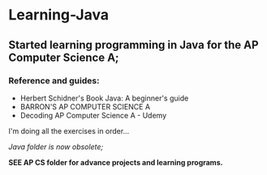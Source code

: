 

# Learning-Java <i class="em em-male-technologist"></i>

## Started learning programming in Java for the AP Computer Science A;

### Reference and guides:
-  Herbert Schidner's Book Java: A beginner's guide 
-  BARRON'S AP COMPUTER SCIENCE A
-  Decoding AP Computer Science A - Udemy 

I'm doing all the exercises in order...

_Java folder is now obsolete;_

**SEE AP CS folder for advance projects and learning programs.**
